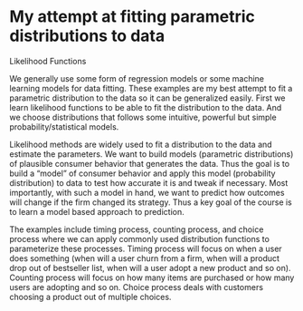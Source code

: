 # My attempt at fitting parametric distributions to data
 Likelihood Functions

We generally use some form of regression models or some machine learning models for data fitting. These examples are my best attempt to fit a parametric distribution to the data so it can be generalized easily. First we learn likelihood functions to be able to fit the distribution to the data. And we choose distributions that follows some intuitive, powerful but simple probability/statistical models.  

Likelihood methods are widely used to fit a distribution to the data and estimate the parameters.  We want to build models (parametric distributions) of plausible consumer behavior that generates the data. Thus the goal is to build a “model” of consumer behavior and apply this model (probability distribution) to data to test how accurate it is and tweak if necessary. Most importantly, with such a model in hand, we want to predict how outcomes will change if the firm changed its strategy. Thus a key goal of the course is to learn a model based approach to prediction.

The examples include timing process, counting process, and choice process where we can apply commonly used distribution functions to parameterize these processes.  Timing process will focus on when a user does something (when will a user churn from a firm, when will a product drop out of bestseller list, when will a user adopt a new product and so on). Counting process will focus on how many items are purchased or how many users are adopting and so on. Choice process deals with customers choosing a product out of multiple choices.
